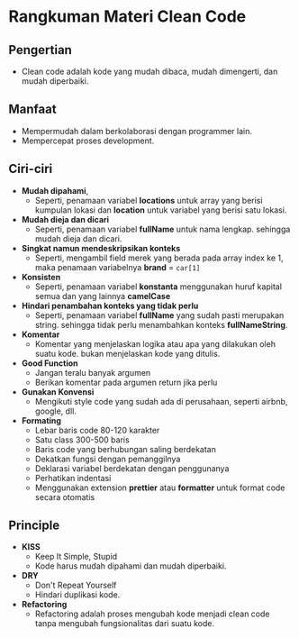 # **Rangkuman Materi Clean Code**

## **Pengertian**

- Clean code adalah kode yang mudah dibaca, mudah dimengerti, dan mudah diperbaiki.

## **Manfaat**

- Mempermudah dalam berkolaborasi dengan programmer lain.
- Mempercepat proses development.

## **Ciri-ciri**

- **Mudah dipahami**,
  - Seperti, penamaan variabel **locations** untuk array yang berisi kumpulan lokasi dan **location** untuk variabel yang berisi satu lokasi.
- **Mudah dieja dan dicari**
  - Seperti, penamaan variabel **fullName** untuk nama lengkap. sehingga mudah dieja dan dicari.
- **Singkat namun mendeskripsikan konteks**
  - Seperti, mengambil field merek yang berada pada array index ke 1, maka penamaan variabelnya **brand** = `car[1]`
- **Konsisten**
  - Seperti, penamaan variabel **konstanta** menggunakan huruf kapital semua dan yang lainnya **camelCase**
- **Hindari penambahan konteks yang tidak perlu**
  - Seperti, penamaan variabel **fullName** yang sudah pasti merupakan string. sehingga tidak perlu menambahkan konteks **fullNameString**.
- **Komentar**
  - Komentar yang menjelaskan logika atau apa yang dilakukan oleh suatu kode. bukan menjelaskan kode yang ditulis.
- **Good Function**
  - Jangan teralu banyak argumen
  - Berikan komentar pada argumen return jika perlu
- **Gunakan Konvensi**
  - Mengikuti style code yang sudah ada di perusahaan, seperti airbnb, google, dll.
- **Formating**
  - Lebar baris code 80-120 karakter
  - Satu class 300-500 baris
  - Baris code yang berhubungan saling berdekatan
  - Dekatkan fungsi dengan pemanggilnya
  - Deklarasi variabel berdekatan dengan penggunanya
  - Perhatikan indentasi
  - Menggunakan extension **prettier** atau **formatter** untuk format code secara otomatis

## **Principle**

- **KISS**
  - Keep It Simple, Stupid
  - Kode harus mudah dipahami dan mudah diperbaiki.
- **DRY**
  - Don't Repeat Yourself
  - Hindari duplikasi kode.
- **Refactoring**
  - Refactoring adalah proses mengubah kode menjadi clean code tanpa mengubah fungsionalitas dari suatu kode.

